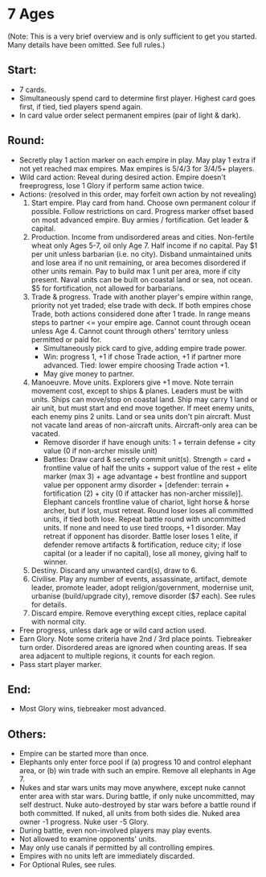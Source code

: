 7 Ages
======

(Note: This is a very brief overview and is only sufficient to get you
started. Many details have been omitted. See full rules.)

Start:
------

* 7 cards.
* Simultaneously spend card to determine first player. Highest card goes
first, if tied, tied players spend again.
* In card value order select permanent empires (pair of light & dark).

Round:
------

* Secretly play 1 action marker on each empire in play. May play 1 extra if
not yet reached max empires. Max empires is 5/4/3 for 3/4/5+ players.
* Wild card action: Reveal during desired action. Empire doesn't freeprogress,
lose 1 Glory if perform same action twice.
* Actions:  (resolved in this order, may forfeit own action by not revealing)
    1. Start empire. Play card from hand. Choose own permanent colour if possible.
    Follow restrictions on card. Progress marker offset based on most advanced
    empire. Buy armies / fortification. Get leader & capital.
    2. Production. Income from undisordered areas and cities. Non-fertile wheat
    only Ages 5-7, oil only Age 7. Half income if no capital. Pay $1 per unit
    unless barbarian (i.e. no city). Disband unmaintained units and lose area if no
    unit remaining, or area becomes disordered if other units remain. Pay to build
    max 1 unit per area, more if city present. Naval units can be built on coastal
    land or sea, not ocean. $5 for fortification, not allowed for barbarians.
    3. Trade & progress. Trade with another player's empire within range, priority
    not yet traded; else trade with deck. If both empires chose Trade, both actions
    considered done after 1 trade. In range means steps to partner <= your empire
    age. Cannot count through ocean unless Age 4. Cannot count through others'
    territory unless permitted or paid for.
        * Simultaneously pick card to give, adding empire trade power.
        * Win: progress 1, +1 if chose Trade action, +1 if partner more
        advanced. Tied: lower empire choosing Trade action +1.
        * May give money to partner.
    4. Manoeuvre. Move units. Explorers give +1 move. Note terrain movement cost,
    except to ships & planes. Leaders must be with units. Ships can move/stop on
    coastal land. Ship may carry 1 land or air unit, but must start and end move
    together. If meet enemy units, each enemy pins 2 units. Land or sea units don't
    pin aircraft. Must not vacate land areas of non-aircraft units. Aircraft-only
    area can be vacated.
        * Remove disorder if have enough units: 1 + terrain defense + city
        value (0 if non-archer missile unit)
        * Battles: Draw card & secretly commit unit(s). Strength = card +
        frontline value of half the units + support value of the rest + elite
        marker (max 3) + age advantage + best frontline and support
        value per opponent army disorder + [defender: terrain +
        fortification (2) + city (0 if attacker has non-archer missile)].
        Elephant cancels frontline value of chariot, light horse & horse
        archer, but if lost, must retreat. Round loser loses all committed
        units, if tied both lose. Repeat battle round with uncommitted
        units. If none and need to use tired troops, +1 disorder. May
        retreat if opponent has disorder. Battle loser loses 1 elite, if
        defender remove artifacts & fortification, reduce city; if lose capital
        (or a leader if no capital), lose all money, giving half to winner.
    5. Destiny. Discard any unwanted card(s), draw to 6.
    6. Civilise. Play any number of events, assassinate, artifact, demote
    leader, promote leader, adopt religion/government, modernise unit,
    urbanise (build/upgrade city), remove disorder ($7 each). See rules
    for details.
    7. Discard empire. Remove everything except cities, replace capital
    with normal city.
* Free progress, unless dark age or wild card action used.
* Earn Glory. Note some criteria have 2nd / 3rd place points. Tiebreaker turn
order. Disordered areas are ignored when counting areas. If sea area adjacent
to multiple regions, it counts for each region.
* Pass start player marker.

End:
----

* Most Glory wins, tiebreaker most advanced.

Others:
-------

* Empire can be started more than once.
* Elephants only enter force pool if (a) progress 10 and control elephant area,
or (b) win trade with such an empire. Remove all elephants in Age 7.
* Nukes and star wars units may move anywhere, except nuke cannot enter area
with star wars. During battle, if only nuke uncommitted, may self destruct.
Nuke auto-destroyed by star wars before a battle round if both committed. If
nuked, all units from both sides die. Nuked area owner -1 progress. Nuke user
-5 Glory.
* During battle, even non-involved players may play events.
* Not allowed to examine opponents' units.
* May only use canals if permitted by all controlling empires.
* Empires with no units left are immediately discarded.
* For Optional Rules, see rules.

